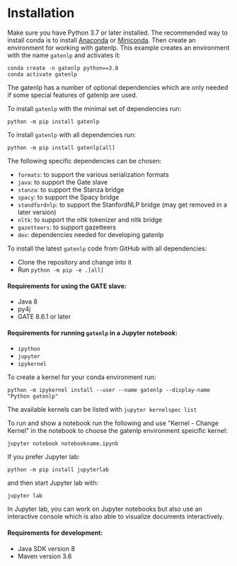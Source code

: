 # Installation

Make sure you have Python 3.7 or later installed.
The recommended way to install conda is to install 
[Anaconda](https://www.anaconda.com/products/individual) or
[Miniconda](https://docs.conda.io/en/latest/miniconda.html).
Then create an environment for working with gatenlp. This example
creates an environment with the name `gatenlp` and activates it:

```
conda create -n gatenlp python==3.8
conda activate gatenlp
```

The gatenlp has a number of optional dependencies which are only needed if
some special features of gatenlp are used.

To install `gatenlp` with the minimal set of dependencies run:

```
python -m pip install gatenlp 
```

To install `gatenlp` with all dependencies run:

```
python -m pip install gatenlp[all]
```

The following specific dependencies can be chosen:
* `formats`: to support the various serialization formats
* `java`: to support the Gate slave 
* `stanza`: to support the Stanza bridge
* `spacy`: to support the Spacy bridge
* `standfordnlp`: to support the StanfordNLP bridge (may get removed in a later version)
* `nltk`: to support the nltk tokenizer and nltk bridge
* `gazetteers`: to support gazetteers
* `dev`: dependencies needed for developing gatenlp 

To install the latest `gatenlp` code from GitHub with all dependencies:
* Clone the repository and change into it
* Run `python -m pip -e .[all]`


#### Requirements for using the GATE slave:

* Java 8
* py4j
* GATE 8.6.1 or later

#### Requirements for running `gatenlp` in a Jupyter notebook:

* `ipython`
* `jupyter`
* `ipykernel`

To create a kernel for your conda environment run:

```
python -m ipykernel install --user --name gatenlp --display-name "Python gatenlp"
```

The available kernels can be listed with `jupyter kernelspec list`

To run and show a notebook run the following and use "Kernel - Change Kernel" in the notebook to choose the gatenlp environment speicific kernel:

```
jupyter notebook notebookname.ipynb
```

If you prefer Jupyter lab:

```
python -m pip install jupyterlab
```

and then start Jupyter lab with:

```
jupyter lab
```

In Jupyter lab, you can work on Jupyter notebooks but also use an interactive console which is also able to visualize
documents interactively. 
 
#### Requirements for development:

* Java SDK version 8
* Maven version 3.6
